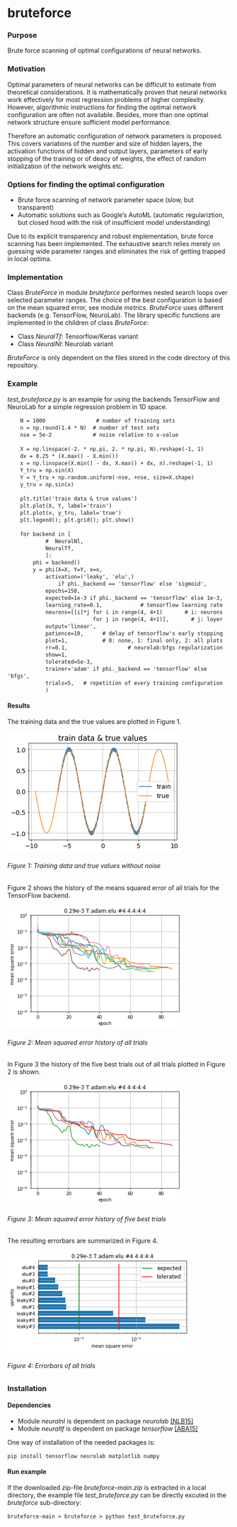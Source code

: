 # bruteforce  

### Purpose
Brute force scanning of optimal configurations of neural networks.

### Motivation
Optimal parameters of neural networks can be difficult to estimate from theoretical considerations. It is mathematically proven that neural networks work effectively for most regression problems of higher complexity.
However, algorithmic instructions for finding the optimal network configuration are often not available. Besides, more than one optimal network structure ensure sufficient model performance. 

Therefore an automatic configuration of network parameters is proposed. This covers variations of the number and size of hidden layers, the activation functions of hidden and output layers, parameters of early stopping of the training or of deacy of weights, the effect of random initialization of the network weights etc.   

### Options for finding the optimal configuration
- Brute force scanning of network parameter space (slow, but transparent) 
- Automatic solutions such as Google’s AutoML (automatic regulariztion, but closed hood with the risk of insufficient model understanding)

Due to its explicit transparency and robust implementation, brute force scanning has been implemented. The exhaustive search relies merely on guessing wide parameter ranges and eliminates the risk of getting trapped in local optima.

### Implementation
Class _BruteForce_ in module _bruteforce_ performes nested search loops over selected parameter ranges. The choice of the best configuration is based on the mean squared error, see module _metrics_.  _BruteForce_ uses different backends (e.g. TensorFlow, NeuroLab). The library specific functions are implemented in the children of class _BruteForce_:
- Class _NeuralTf_: Tensorflow/Keras variant
- Class _NeuralNl_: Neurolab variant

_BruteForce_ is only dependent on the files stored in the code directory of this repository.

### Example
_test_bruteforce.py_ is an example for using the backends TensorFlow and NeuroLab for a simple regression problem in 1D space.  

        N = 1000                # number of training sets
        n = np.round(1.4 * N)  # number of test sets
        nse = 5e-2             # noise relative to x-value
        
        X = np.linspace(-2. * np.pi, 2. * np.pi, N).reshape(-1, 1)
        dx = 0.25 * (X.max() - X.min())
        x = np.linspace(X.min() - dx, X.max() + dx, n).reshape(-1, 1)
        Y_tru = np.sin(X)
        Y = Y_tru + np.random.uniform(-nse, +nse, size=X.shape)
        y_tru = np.sin(x)
        
        plt.title('train data & true values')
        plt.plot(X, Y, label='train')
        plt.plot(x, y_tru, label='true')
        plt.legend(); plt.grid(); plt.show()
        
        for backend in [
                #  NeuralNl, 
                NeuralTf,
                ]:
            phi = backend()
            y = phi(X=X, Y=Y, x=x,
                activation=('leaky', 'elu',) 
                    if phi._backend == 'tensorflow' else 'sigmoid',
                epochs=150,
                expected=1e-3 if phi._backend == 'tensorflow' else 1e-3,
                learning_rate=0.1,            # tensorflow learning rate
                neurons=[[i]*j for i in range(4, 4+1)       # i: neurons  
                               for j in range(4, 4+1)],       # j: layer
                output='linear',
                patience=10,      # delay of tensorflow's early stopping
                plot=1,           # 0: none, 1: final only, 2: all plots 
                rr=0.1,                   # neurolab:bfgs regularization
                show=1,
                tolerated=5e-3,
                trainer='adam' if phi._backend == 'tensorflow' else 'bfgs',
                trials=5,   # repetition of every training configuration 
                )

#### Results

The training data and the true values are plotted in Figure 1.

![train_and_true](https://github.com/dwweiss/bruteforce/blob/main/bruteforce/doc/fig/bruteforce_train_and_true1.png)

###### Figure 1: Training data and true values without noise


Figure 2 shows the history of the means squared error of all trials for the TensorFlow backend. 

![history_all](https://github.com/dwweiss/bruteforce/blob/main/bruteforce/doc/fig/bruteforce_history1_all.png)

###### Figure 2: Mean squared error history of all trials


In Figure 3 the history of the five best trials out of all trials plotted in Figure 2 is shown. 

![history_5best](https://github.com/dwweiss/bruteforce/blob/main/bruteforce/doc/fig/bruteforce_history1_5best.png)

###### Figure 3: Mean squared error history of five best trials


The resulting errorbars are summarized in Figure 4. 

![MSE_history_all](https://github.com/dwweiss/bruteforce/blob/main/bruteforce/doc/fig/bruteforce_errorbars1.png)

###### Figure 4: Errorbars of all trials

### Installation


#### Dependencies
- Module _neuralnl_ is dependent on package _neurolab_ [[NLB15]](https://github.com/dwweiss/grayboxes/wiki/References#nlb15)
- Module _neuraltf_ is dependent on package _tensorflow_ [[ABA15]](https://github.com/dwweiss/grayboxes/wiki/References#aba15)

One way of installation of the needed packages is: 

    pip install tensorflow neurolab matplotlib numpy

#### Run example

If the downloaded zip-file _bruteforce-main.zip_ is extracted in a local directory, the example file _test_bruteforce.py_ can be directly excuted in the _bruteforce_ sub-directory:

    bruteforce-main > bruteforce > python test_bruteforce.py

